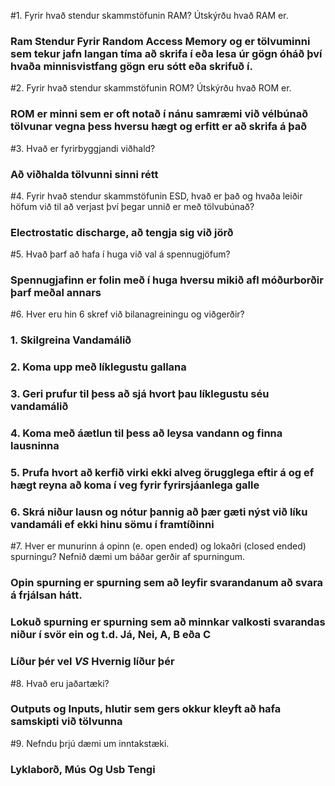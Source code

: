 #1. Fyrir hvað stendur skammstöfunin RAM? Útskýrðu hvað RAM er.
###	Ram Stendur Fyrir Random Access Memory og er tölvuminni sem tekur jafn langan tíma að skrifa í eða lesa úr gögn óháð því hvaða minnisvistfang gögn eru sótt eða skrifuð í.
	
#2. Fyrir hvað stendur skammstöfunin ROM? Útskýrðu hvað ROM er.
###	ROM er minni sem er oft notað í nánu samræmi við vélbúnað tölvunar vegna þess hversu hægt og erfitt er að skrifa á það
	
#3. Hvað er fyrirbyggjandi viðhald?
###	Að viðhalda tölvunni sinni rétt

#4. Fyrir hvað stendur skammstöfunin ESD, hvað er það og hvaða leiðir höfum við til að verjast því þegar unnið er með tölvubúnað?
###	Electrostatic discharge, að tengja sig við jörð

#5. Hvað þarf að hafa í huga við val á spennugjöfum?
###	Spennugjafinn er folin með í huga hversu mikið afl móðurborðir þarf meðal annars
	
#6. Hver eru hin 6 skref við bilanagreiningu og viðgerðir?
###	1. Skilgreina Vandamálið
###	2. Koma upp með líklegustu gallana
###	3. Geri prufur til þess að sjá hvort þau líklegustu séu vandamálið
###	4. Koma með áætlun til þess að leysa vandann og finna lausninna
###	5. Prufa hvort að kerfið virki ekki alveg örugglega eftir á og ef hægt reyna að koma í veg fyrir fyrirsjáanlega galle
###	6. Skrá niður lausn og nótur þannig að þær gæti nýst við líku vandamáli ef ekki hinu sömu í framtíðinni
	
#7. Hver er munurinn á opinn (e. open ended) og lokaðri (closed ended) spurningu? Nefnið dæmi um báðar gerðir af spurningum.
###	Opin spurning er spurning sem að leyfir svarandanum að svara á frjálsan hátt.
###	Lokuð spurning er spurning sem að minnkar valkosti svarandas niður í svör ein og t.d. Já, Nei, A, B eða C
###	**Líður þér vel** _VS_ **Hvernig líður þér**
#8. Hvað eru jaðartæki?
###	Outputs og Inputs, hlutir sem gers okkur kleyft að hafa samskipti við tölvunna
#9. Nefndu þrjú dæmi um inntakstæki.
###	Lyklaborð, Mús Og Usb Tengi
